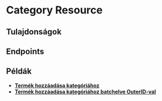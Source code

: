 # Category Resource

## Tulajdonságok

<ResourceProperties :resource="'category'" :lang="'hu'"/>

## Endpoints

[//]: <> (GET ENDPOINT)
<ResourceEndpoint :resource="'category'" :endpoint="'get'" :lang="'hu'">

<template v-slot:responseJSON>

<<< @/docs/fixtures/api/category/response/json/get_id.json

</template>

<template v-slot:responseXML>

<<< @/docs/fixtures/api/category/response/xml/get_id.xml

</template>

</ResourceEndpoint>

[//]: <> (GETCOLLECTION ENDPOINT)
<ResourceEndpoint :resource="'category'" :endpoint="'getCollection'" :lang="'hu'">

<template v-slot:responseJSON>

<<< @/docs/fixtures/api/category/response/json/get_page.json

</template>

<template v-slot:responseXML>

<<< @/docs/fixtures/api/category/response/xml/get_page.xml

</template>

</ResourceEndpoint>

[//]: <> (POST ENDPOINT)
<ResourceEndpoint :resource="'category'" :endpoint="'post'" :lang="'hu'">

<template v-slot:request>

<<< @/docs/fixtures/api/category/request/post.json

</template>

<template v-slot:responseJSON>

<<< @/docs/fixtures/api/category/response/json/get_id.json

</template>

<template v-slot:responseXML>

<<< @/docs/fixtures/api/category/response/xml/get_id.xml

</template>

</ResourceEndpoint>

[//]: <> (PUT ENDPOINT)
<ResourceEndpoint :resource="'category'" :endpoint="'put'" :lang="'hu'">

<template v-slot:request>

<<< @/docs/fixtures/api/category/request/put.json

</template>

<template v-slot:responseJSON>

<<< @/docs/fixtures/api/category/response/json/get_id.json

</template>

<template v-slot:responseXML>

<<< @/docs/fixtures/api/category/response/xml/get_id.xml

</template>

</ResourceEndpoint>

[//]: <> (DELETE ENDPOINT)
<ResourceEndpoint :resource="'category'" :endpoint="'delete'" :lang="'hu'"/>

## Példák

- [**Termék hozzáadása kategóriához**](../development/api-examples/04_attach_product_to_category.md)
- [**Termék hozzáadása kategóriához batchelve OuterID-val**](../development/api/04_batch.md#termek-hozzaadasa-kategoriahoz-outer-id-segitsegevel)
